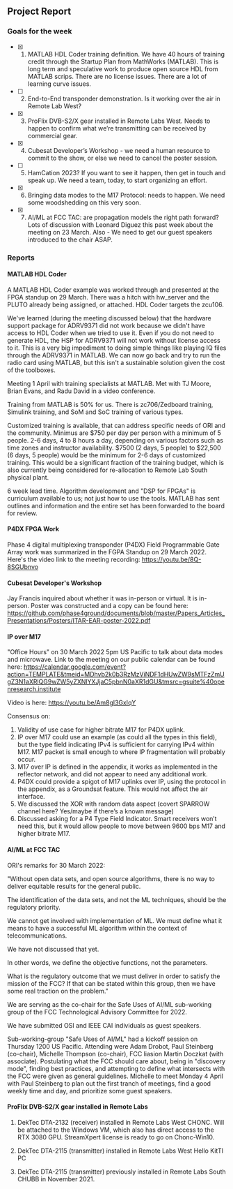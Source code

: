 ## Project Report

### Goals for the week

- [x] 1) MATLAB HDL Coder training definition. We have 40 hours of training credit through the Startup Plan from MathWorks (MATLAB). This is long term and speculative work to produce open source HDL from MATLAB scrips. There are no license issues. There are a lot of learning curve issues.

- [ ] 2) End-to-End transponder demonstration. Is it working over the air in Remote Lab West?

- [x] 3) ProFlix DVB-S2/X gear installed in Remote Labs West. Needs to happen to confirm what we’re transmitting can be received by commercial gear.

- [x] 4) Cubesat Developer’s Workshop - we need a human resource to commit to the show, or else we need to cancel the poster session.

- [ ] 5) HamCation 2023? If you want to see it happen, then get in touch and speak up. We need a team, today, to start organizing an effort. 

- [x] 6) Bringing data modes to the M17 Protocol: needs to happen. We need some woodshedding on this very soon.

- [x] 7) AI/ML at FCC TAC: are propagation models the right path forward? Lots of discussion with Leonard Diguez this past week about the meeting on 23 March. Also - We need to get our guest speakers introduced to the chair ASAP. 

### Reports

#### MATLAB HDL Coder
A MATLAB HDL Coder example was worked through and presented at the FPGA standup on 29 March. There was a hitch with hw_server and the PLUTO already being assigned, or attached. HDL Coder targets the zcu106. 

We've learned (during the meeting discussed below) that the hardware support package for ADRV9371 did not work because we didn't have access to HDL Coder when we tried to use it. Even if you do not need to generate HDL, the HSP for ADRV9371 will not work without license access to it. This is a very big impediment to doing simple things like playing IQ files through the ADRV9371 in MATLAB. We can now go back and try to run the radio card using MATLAB, but this isn't a sustainable solution given the cost of the toolboxes. 

Meeting 1 April with training specialists at MATLAB. 
Met with TJ Moore, Brian Evans, and Radu David in a video conference. 

Training from MATLAB is 50% for us. There is zc706/Zedboard training, Simulink training, and SoM and SoC training of various types. 

Customized training is available, that can address specific needs of ORI and the community. Minimus are $750 per day per person with a minimum of 5 people. 2-6 days, 4 to 8 hours a day, depending on various factors such as time zones and instructor availability. $7500 (2 days, 5 people) to $22,500 (6 days, 5 people) would be the minimum for 2-6 days of customized training. This would be a significant fraction of the training budget, which is also currently being considered for re-allocation to Remote Lab South physical plant. 

6 week lead time. Algorithm development and "DSP for FPGAs" is curriculum available to us; not just how to use the tools. MATLAB has sent outlines and information and the entire set has been forwarded to the board for review. 

#### P4DX FPGA Work
Phase 4 digital multiplexing transponder (P4DX) Field Programmable Gate Array work was summarized in the FGPA Standup on 29 March 2022. Here's the video link to the meeting recording:
https://youtu.be/8Q-8SGUbnvo

#### Cubesat Developer's Workshop
Jay Francis inquired about whether it was in-person or virtual. It is in-person.
Poster was constructed and a copy can be found here: https://github.com/phase4ground/documents/blob/master/Papers_Articles_Presentations/Posters/ITAR-EAR-poster-2022.pdf

#### IP over M17
"Office Hours" on 30 March 2022 5pm US Pacific to talk about data modes and microwave. 
Link to the meeting on our public calendar can be found here: https://calendar.google.com/event?action=TEMPLATE&tmeid=MDhvb2k0b3RzMzViNDF1dHUwZW9sMTFzZmUgZ3N1aXRlQG9wZW5yZXNlYXJjaC5pbnN0aXR1dGU&tmsrc=gsuite%40openresearch.institute

Video is here: https://youtu.be/Am8gl3GxIqY

Consensus on:
1) Validity of use case for higher bitrate M17 for P4DX uplink.
2) IP over M17 could use an example (as could all the types in this field), but the type field indicating IPv4 is sufficient for carrying IPv4 within M17. M17 packet is small enough to where IP fragmentation will probably occur. 
3) M17 over IP is defined in the appendix, it works as implemented in the reflector network, and did not appear to need any additional work.
4) P4DX could provide a spigot of M17 uplinks over IP, using the protocol in the appendix, as a Groundsat feature. This would not affect the air interface.
5) We discussed the XOR with random data aspect (covert SPARROW channel here? Yes/maybe if there’s a known message)
6) Discussed asking for a P4 Type Field Indicator. Smart receivers won’t need this, but it would allow people to move between 9600 bps M17 and higher bitrate M17.

#### AI/ML at FCC TAC

ORI's remarks for 30 March 2022:

"Without open data sets, and open source algorithms, there is no way to deliver equitable results for the general public. 

The identification of the data sets, and not the ML techniques, should be the regulatory priority. 

We cannot get involved with implementation of ML. We must define what it means to have a successful ML algorithm within the context of telecommunications. 

We have not discussed that yet. 

In other words, we define the objective functions, not the parameters. 

What is the regulatory outcome that  we must deliver in order to satisfy the mission of the FCC? If that can be stated within this group, then we have some real traction on the problem."

We are serving as the co-chair for the Safe Uses of AI/ML sub-working group of the FCC Technological Advisory Committee for 2022. 

We have submitted OSI and IEEE CAI individuals as guest speakers.

Sub-working-group "Safe Uses of AI/ML" had a kickoff session on Thursday 1200 US Pacific. Attending were Adam Drobot, Paul Steinberg (co-chair), Michelle Thompson (co-chair), FCC liasion Martin Doczkat (with associate). Postulating what the FCC should care about, being in "discovery mode", finding best practices, and attempting to define what intersects with the FCC were given as general guidelines. Michelle to meet Monday 4 April with Paul Steinberg to plan out the first tranch of meetings, find a good weekly time and day, and prioritize some guest speakers.  

#### ProFlix DVB-S2/X gear installed in Remote Labs

1) DekTec DTA-2132 (receiver) installed in Remote Labs West CHONC. Will be attached to the Windows VM, which also has direct access to the RTX 3080 GPU. StreamXpert license is ready to go on Chonc-Win10.

2) DekTec DTA-2115 (transmitter) installed in Remote Labs West Hello KitTI PC

3) DekTec DTA-2115 (transmitter) previously installed in Remote Labs South CHUBB in November 2021.  

